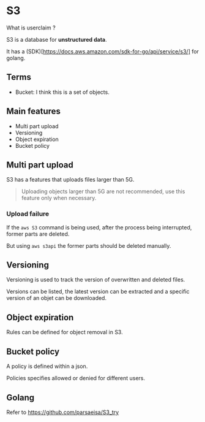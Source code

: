 # S3

What is userclaim ? 

S3 is a database for **unstructured data**. 

It has a (SDK)[https://docs.aws.amazon.com/sdk-for-go/api/service/s3/] for golang.

## Terms

- Bucket: I think this is a set of objects.

## Main features

- Multi part upload 
- Versioning
- Object expiration
- Bucket policy

## Multi part upload

S3 has a features that uploads files larger than 5G. 

> Uploading objects larger than 5G are not recommended, use this feature only when necessary. 

### Upload failure

If the `aws S3` command is being used, after the process being interrupted, former parts are deleted. 

But using `aws s3api` the former parts should be deleted manually.

## Versioning 

Versioning is used to track the version of overwritten and deleted files. 

Versions can be listed, the latest version can be extracted and a specific version of an objet can be downloaded. 

## Object expiration

Rules can be defined for object removal in S3.

## Bucket policy

A policy is defined within a json. 

Policies specifies allowed or denied for different users. 

## Golang

Refer to https://github.com/parsaeisa/S3_try